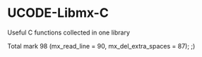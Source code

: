 # UCODE-Libmx-C

Useful C functions collected in one library

Total mark 98 (mx_read_line = 90, mx_del_extra_spaces = 87);
;)
